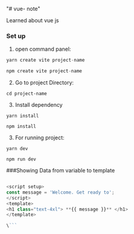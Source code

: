 "# vue- note"

Learned about vue js

### Set up
1. open command panel: 

```js
yarn create vite project-name

npm create vite project-name

```
2. Go to project Directory: 

```
cd project-name
```
3. Install dependency 

```
yarn install 

npm install

```
3. For running project:

```
yarn dev

npm run dev

```


###Showing Data from variable to template

```javascript

<script setup>
const message = 'Welcome. Get ready to';
</script>
<template>
<h1 class="text-4xl"> **{{ message }}** </h1>
</template>

\```







